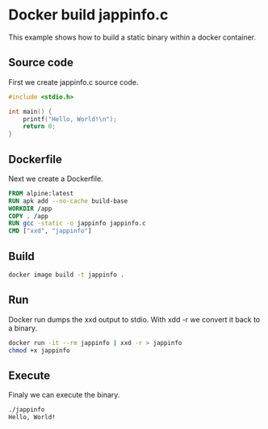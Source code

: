 # Docker build jappinfo.c
This example shows how to build a static binary within a docker container.

## Source code
First we create jappinfo.c source code.
```c
#include <stdio.h>

int main() {
    printf("Hello, World!\n");
    return 0;
}
```

## Dockerfile
Next we create a Dockerfile.
```Dockerfile
FROM alpine:latest
RUN apk add --no-cache build-base
WORKDIR /app
COPY . /app
RUN gcc -static -o jappinfo jappinfo.c
CMD ["xxd", "jappinfo"]
```

## Build
```sh
docker image build -t jappinfo .
```

## Run
Docker run dumps the xxd output to stdio.
With xdd -r we convert it back to a binary.
```sh
docker run -it --rm jappinfo | xxd -r > jappinfo
chmod +x jappinfo
```

## Execute
Finaly we can execute the binary.
```sh
./jappinfo
Hello, World!
```
